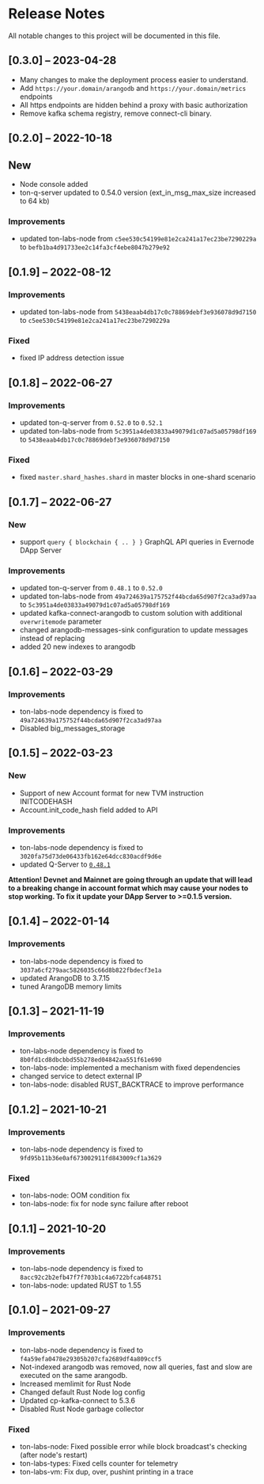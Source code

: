 # Release Notes

All notable changes to this project will be documented in this file.

## [0.3.0] – 2023-04-28

-   Many changes to make the deployment process easier to understand.
-   Add `https://your.domain/arangodb` and `https://your.domain/metrics` endpoints
-   All https endpoints are hidden behind a proxy with basic authorization
-   Remove kafka schema registry, remove connect-cli binary.

## [0.2.0] – 2022-10-18

## New

-   Node console added
-   ton-q-server updated to 0.54.0 version (ext_in_msg_max_size increased to 64 kb)

### Improvements

-   updated ton-labs-node from `c5ee530c54199e81e2ca241a17ec23be7290229a` to `befb1ba4d91733ee2c14fa3cf4ebe8047b279e92`

## [0.1.9] – 2022-08-12

### Improvements

-   updated ton-labs-node from `5438eaab4db17c0c78869debf3e936078d9d7150` to `c5ee530c54199e81e2ca241a17ec23be7290229a`

### Fixed

-   fixed IP address detection issue

## [0.1.8] – 2022-06-27

### Improvements

-   updated ton-q-server from `0.52.0` to `0.52.1`
-   updated ton-labs-node from `5c3951a4de03833a49079d1c07ad5a05798df169` to `5438eaab4db17c0c78869debf3e936078d9d7150`

### Fixed

-   fixed `master.shard_hashes.shard` in master blocks in one-shard scenario

## [0.1.7] – 2022-06-27

### New

-   support `query { blockchain { .. } }` GraphQL API queries in Evernode DApp Server

### Improvements

-   updated ton-q-server from `0.48.1` to `0.52.0`
-   updated ton-labs-node from `49a724639a175752f44bcda65d907f2ca3ad97aa` to `5c3951a4de03833a49079d1c07ad5a05798df169`
-   updated kafka-connect-arangodb to custom solution with additional `overwritemode` parameter
-   changed arangodb-messages-sink configuration to update messages instead of replacing
-   added 20 new indexes to arangodb

## [0.1.6] – 2022-03-29

### Improvements

-   ton-labs-node dependency is fixed to `49a724639a175752f44bcda65d907f2ca3ad97aa`
-   Disabled big_messages_storage

## [0.1.5] – 2022-03-23

### New

-   Support of new Account format for new TVM instruction INITCODEHASH
-   Account.init_code_hash field added to API

### Improvements

-   ton-labs-node dependency is fixed to `3020fa75d73de06433fb162e64dcc830acdf9d6e`
-   updated Q-Server to [`0.48.1`](https://github.com/tonlabs/ton-q-server/blob/master/CHANGELOG.md#0481---2022-03-16)

**Attention! Devnet and Mainnet are going through an update that will lead to a breaking change in account format which may cause your nodes to stop working.
To fix it update your DApp Server to >=0.1.5 version.**

## [0.1.4] – 2022-01-14

### Improvements

-   ton-labs-node dependency is fixed to `3037a6cf279aac5826035c66d8b822fbdecf3e1a`
-   updated ArangoDB to 3.7.15
-   tuned ArangoDB memory limits

## [0.1.3] – 2021-11-19

### Improvements

-   ton-labs-node dependency is fixed to `8b0fd1cd8dbcbbd55b278ed04842aa551f61e690`
-   ton-labs-node: implemented a mechanism with fixed dependencies
-   changed service to detect external IP
-   ton-labs-node: disabled RUST_BACKTRACE to improve performance

## [0.1.2] – 2021-10-21

### Improvements

-   ton-labs-node dependency is fixed to `9fd95b11b36e0af673002911fd843009cf1a3629`

### Fixed

-   ton-labs-node: OOM condition fix
-   ton-labs-node: fix for node sync failure after reboot

## [0.1.1] – 2021-10-20

### Improvements

-   ton-labs-node dependency is fixed to `8acc92c2b2efb47f7f703b1c4a6722bfca648751`
-   ton-labs-node: updated RUST to 1.55

## [0.1.0] – 2021-09-27

### Improvements

-   ton-labs-node dependency is fixed to `f4a59efa0478e29305b207cfa2689df4a809ccf5`
-   Not-indexed arangodb was removed, now all queries, fast and slow are executed on the same arangodb.
-   Increased memlimit for Rust Node
-   Changed default Rust Node log config
-   Updated cp-kafka-connect to 5.3.6
-   Disabled Rust Node garbage collector

### Fixed

-   ton-labs-node: Fixed possible error while block broadcast's checking (after node's restart)
-   ton-labs-types: Fixed cells counter for telemetry
-   ton-labs-vm: Fix dup, over, pushint printing in a trace
